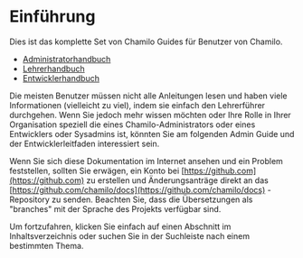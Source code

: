 
# Einführung

Dies ist das komplette Set von Chamilo Guides für Benutzer von Chamilo.

* [Administratorhandbuch](admin-guide/chamilo-_what_is_it/)
* [Lehrerhandbuch](teacher-guide/getting-to-know-chamilo/what_is_chamilo.md)
* [Entwicklerhandbuch](developer-guide/introduction/)

Die meisten Benutzer müssen nicht alle Anleitungen lesen und haben viele Informationen \(vielleicht zu viel\), indem sie einfach den Lehrerführer durchgehen. Wenn Sie jedoch mehr wissen möchten oder Ihre Rolle in Ihrer Organisation speziell die eines Chamilo-Administrators oder eines Entwicklers oder Sysadmins ist, könnten Sie am folgenden Admin Guide und der Entwicklerleitfaden interessiert sein.

Wenn Sie sich diese Dokumentation im Internet ansehen und ein Problem feststellen, sollten Sie erwägen, ein Konto bei [https://github.com](https://github.com) zu erstellen und Änderungsanträge direkt an das [https://github.com/chamilo/docs](https://github.com/chamilo/docs) -Repository zu senden. Beachten Sie, dass die Übersetzungen als "branches" mit der Sprache des Projekts verfügbar sind.

Um fortzufahren, klicken Sie einfach auf einen Abschnitt im Inhaltsverzeichnis oder suchen Sie in der Suchleiste nach einem bestimmten Thema.